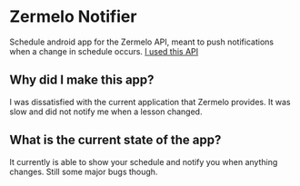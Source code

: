 # Zermelo Notifier
Schedule android app for the Zermelo API, meant to push notifications when a change in schedule occurs.
[I used this API](https://zermelo.atlassian.net/wiki/display/DEV/Introduction)

## Why did I make this app?
I was dissatisfied with the current application that Zermelo provides. It was slow and did not notify me when a lesson changed.

## What is the current state of the app?
It currently is able to show your schedule and notify you when anything changes. Still some major bugs though.
